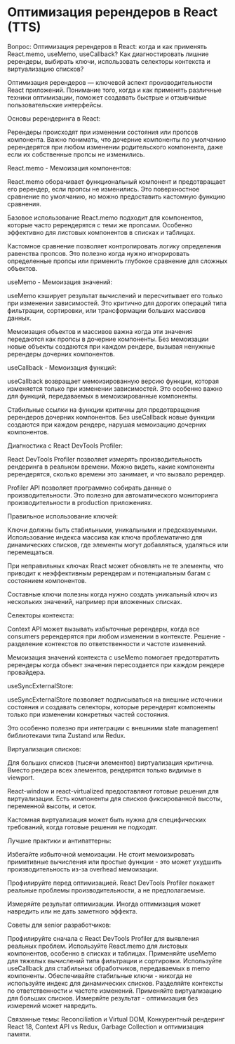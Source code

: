 # Оптимизация ререндеров в React (TTS)

Вопрос: Оптимизация ререндеров в React: когда и как применять React.memo, useMemo, useCallback? Как диагностировать лишние ререндеры, выбирать ключи, использовать селекторы контекста и виртуализацию списков?

Оптимизация ререндеров — ключевой аспект производительности React приложений. Понимание того, когда и как применять различные техники оптимизации, поможет создавать быстрые и отзывчивые пользовательские интерфейсы.

Основы ререндеринга в React:

Ререндеры происходят при изменении состояния или пропсов компонента. Важно понимать, что дочерние компоненты по умолчанию ререндерятся при любом изменении родительского компонента, даже если их собственные пропсы не изменились.

React.memo - Мемоизация компонентов:

React.memo оборачивает функциональный компонент и предотвращает его ререндер, если пропсы не изменились. Это поверхностное сравнение по умолчанию, но можно предоставить кастомную функцию сравнения.

Базовое использование React.memo подходит для компонентов, которые часто ререндерятся с теми же пропсами. Особенно эффективно для листовых компонентов в списках и таблицах.

Кастомное сравнение позволяет контролировать логику определения равенства пропсов. Это полезно когда нужно игнорировать определенные пропсы или применить глубокое сравнение для сложных объектов.

useMemo - Мемоизация значений:

useMemo кэширует результат вычислений и пересчитывает его только при изменении зависимостей. Это критично для дорогих операций типа фильтрации, сортировки, или трансформации больших массивов данных.

Мемоизация объектов и массивов важна когда эти значения передаются как пропсы в дочерние компоненты. Без мемоизации новые объекты создаются при каждом рендере, вызывая ненужные ререндеры дочерних компонентов.

useCallback - Мемоизация функций:

useCallback возвращает мемоизированную версию функции, которая изменяется только при изменении зависимостей. Это особенно важно для функций, передаваемых в мемоизированные компоненты.

Стабильные ссылки на функции критичны для предотвращения ререндеров дочерних компонентов. Без useCallback новые функции создаются при каждом рендере, нарушая мемоизацию дочерних компонентов.

Диагностика с React DevTools Profiler:

React DevTools Profiler позволяет измерять производительность рендеринга в реальном времени. Можно видеть, какие компоненты ререндерятся, сколько времени это занимает, и что вызвало ререндер.

Profiler API позволяет программно собирать данные о производительности. Это полезно для автоматического мониторинга производительности в production приложениях.

Правильное использование ключей:

Ключи должны быть стабильными, уникальными и предсказуемыми. Использование индекса массива как ключа проблематично для динамических списков, где элементы могут добавляться, удаляться или перемещаться.

При неправильных ключах React может обновлять не те элементы, что приводит к неэффективным ререндерам и потенциальным багам с состоянием компонентов.

Составные ключи полезны когда нужно создать уникальный ключ из нескольких значений, например при вложенных списках.

Селекторы контекста:

Context API может вызывать избыточные ререндеры, когда все consumers ререндерятся при любом изменении в контексте. Решение - разделение контекстов по ответственности и частоте изменений.

Мемоизация значений контекста с useMemo помогает предотвратить ререндеры когда объект значения пересоздается при каждом рендере провайдера.

useSyncExternalStore:

useSyncExternalStore позволяет подписываться на внешние источники состояния и создавать селекторы, которые ререндерят компоненты только при изменении конкретных частей состояния.

Это особенно полезно при интеграции с внешними state management библиотеками типа Zustand или Redux.

Виртуализация списков:

Для больших списков (тысячи элементов) виртуализация критична. Вместо рендера всех элементов, рендерятся только видимые в viewport.

React-window и react-virtualized предоставляют готовые решения для виртуализации. Есть компоненты для списков фиксированной высоты, переменной высоты, и сеток.

Кастомная виртуализация может быть нужна для специфических требований, когда готовые решения не подходят.

Лучшие практики и антипаттерны:

Избегайте избыточной мемоизации. Не стоит мемоизировать примитивные вычисления или простые функции - это может ухудшить производительность из-за overhead мемоизации.

Профилируйте перед оптимизацией. React DevTools Profiler покажет реальные проблемы производительности, а не предполагаемые.

Измеряйте результат оптимизации. Иногда оптимизация может навредить или не дать заметного эффекта.

Советы для senior разработчиков:

Профилируйте сначала с React DevTools Profiler для выявления реальных проблем. Используйте React.memo для листовых компонентов, особенно в списках и таблицах. Применяйте useMemo для тяжелых вычислений типа фильтрации и сортировки. Используйте useCallback для стабильных обработчиков, передаваемых в memo компоненты. Обеспечивайте стабильные ключи - никогда не используйте индекс для динамических списков. Разделяйте контексты по ответственности и частоте изменений. Применяйте виртуализацию для больших списков. Измеряйте результат - оптимизация без измерений может навредить.

Связанные темы: Reconciliation и Virtual DOM, Конкурентный рендеринг React 18, Context API vs Redux, Garbage Collection и оптимизация памяти.
